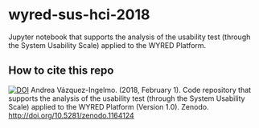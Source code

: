 # wyred-sus-hci-2018

Jupyter notebook that supports the analysis of the usability test (through the System Usability Scale) applied to the WYRED Platform.

## How to cite this repo


[![DOI](https://zenodo.org/badge/119834991.svg)](https://zenodo.org/badge/latestdoi/119834991)
Andrea Vázquez-Ingelmo. (2018, February 1). Code repository that supports the analysis of the usability test (through the System Usability Scale) applied to the WYRED Platform (Version 1.0). Zenodo. http://doi.org/10.5281/zenodo.1164124


